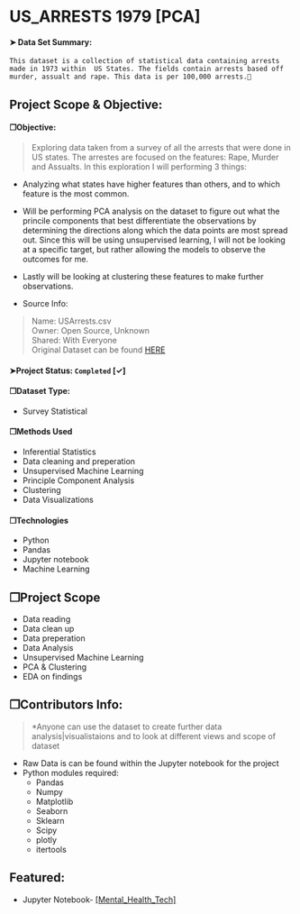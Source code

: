 # US_ARRESTS 1979 [PCA]
#### &#10148; Data Set Summary:
`This dataset is a collection of statistical data containing arrests made in 1973 within  US States. The fields contain arrests based off murder, assualt and rape. This data is per 100,000 arrests.🌿`  

## Project Scope & Objective:
#### &#10064;Objective: 
> Exploring data taken from a survey of all the arrests that were done in US states. The arrestes are focused on the features: Rape, Murder and Assualts. In this exploration I will performing 3 things:  
- Analyzing what states have higher features than others, and to which feature is the most common.  

- Will be performing PCA analysis on the dataset to figure out what the princile components that best differentiate the observations by determining the directions along which the data points are most spread out. Since this will be using unsupervised learning, I will not be looking at a specific target, but rather allowing the models to observe the outcomes for me.  

- Lastly will be looking at clustering these features to make further observations.

<div class="alert alert-warning" markdown="1">

* Source Info:

> Name:  USArrests.csv  
Owner: Open Source, Unknown  
Shared: With Everyone  
Original Dataset can be found <a href="https://www.kaggle.com/code/kerneler/starter-usarrets-73d905cc-b">HERE</a> 

#### &#10148;Project Status: `Completed` [&#10003;]



#### &#10064;Dataset Type:
* Survey Statistical

#### &#10064;Methods Used
* Inferential Statistics
* Data cleaning and preperation
* Unsupervised Machine Learning
* Principle Component Analysis
* Clustering
* Data Visualizations

#### &#10064;Technologies
* Python
* Pandas 
* Jupyter notebook
* Machine Learning


## &#10064;Project Scope

- Data reading
- Data clean up
- Data preperation
- Data Analysis
- Unsupervised Machine Learning
- PCA & Clustering
- EDA on findings

## &#10064;Contributors Info:
> *Anyone can use the dataset to create further data analysis|visualistaions and to look at different views and scope of dataset

- Raw Data is can be found within the Jupyter notebook for the project
- Python modules required:
  * Pandas
  * Numpy
  * Matplotlib
  * Seaborn
  * Sklearn
  * Scipy
  * plotly
  * itertools



## Featured:
* Jupyter Notebook- <a href="https://github.com/warsab/EDA-Mental_Health_Survey_2014/blob/main/Mental_Health_Tech.ipynb">[Mental_Health_Tech]</a> 


